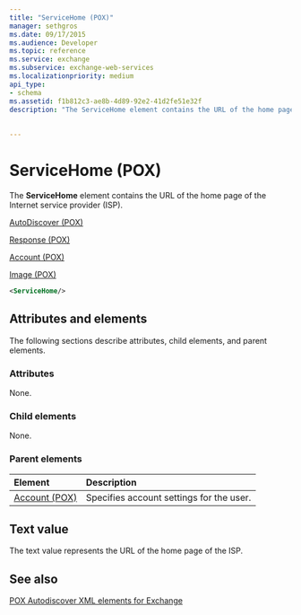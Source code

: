 ```yaml
---
title: "ServiceHome (POX)"
manager: sethgros
ms.date: 09/17/2015
ms.audience: Developer
ms.topic: reference
ms.service: exchange
ms.subservice: exchange-web-services
ms.localizationpriority: medium
api_type:
- schema
ms.assetid: f1b812c3-ae8b-4d89-92e2-41d2fe51e32f
description: "The ServiceHome element contains the URL of the home page of the Internet service provider (ISP)."
 
 
---
```


# ServiceHome (POX)

The **ServiceHome** element contains the URL of the home page of the Internet service provider (ISP). 
  
[AutoDiscover (POX)](autodiscover-pox.md)
  
[Response (POX)](response-pox.md)
  
[Account (POX)](account-pox.md)
  
[Image (POX)](image-pox.md)
  
```xml
<ServiceHome/>
```

## Attributes and elements

The following sections describe attributes, child elements, and parent elements.
  
### Attributes

None.
  
### Child elements

None.
  
### Parent elements

|**Element**|**Description**|
|:-----|:-----|
|[Account (POX)](account-pox.md) <br/> |Specifies account settings for the user.  <br/> |
   
## Text value

The text value represents the URL of the home page of the ISP.
  
## See also



[POX Autodiscover XML elements for Exchange](pox-autodiscover-xml-elements-for-exchange.md)

